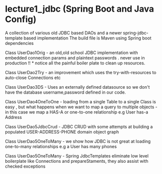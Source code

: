 # lecture1_jdbc (Spring Boot and Java Config)
A collection of various old JDBC based DAOs and a newer spring-jdbc-template based implementation
The build file is Maven using Spring boot dependencies

Class UserDao1Orig - an old,old school JDBC implementation with embedded connection params and plaintext passwords . never use in production !!
                      * notice all the painful boiler plate to clean up resources.

Class UserDao2Try - an improvement which uses the try-with-resources to auto-close Connections etc

Class UserDao3DS  - Uses an externally defined datasource so we don't have the database username,password defined in our code.

Class UserDao4OneToOne  - loading from a single Table to a single Class is easy , but what happens when we want to map a query to multiple objects
                        - in this case we map a HAS-A or one-to-one relationship e.g User has-a Address

Class UserDao5JdbcCrud  - JDBC CRUD with some attempts at building a populated USER-ADDRESS-PHONE domain object graph

Class UserDao5OneToMany  - we show how JDBC is not great at loading one-to-many relationships  e.g a User has many phones

Class UserDao5OneToMany - Spring JdbcTemplates eliminate low level boilerplate like Connections and prepareStaments, they also assist with checked exceptions


